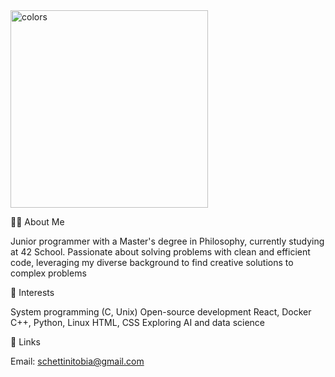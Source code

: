 <img width="316" alt="colors" src="https://github.com/user-attachments/assets/fd64f639-3a18-45ec-8001-b1debf94e3f6" />

👨‍💻 About Me

Junior programmer with a Master's degree in Philosophy, currently studying at 42 School. Passionate about solving problems with clean and efficient code, leveraging my diverse background to find creative solutions to complex problems

🌟 Interests

System programming (C, Unix)
Open-source development
React, Docker
C++, Python, Linux
HTML, CSS
Exploring AI and data science

🔗 Links

Email: schettinitobia@gmail.com
